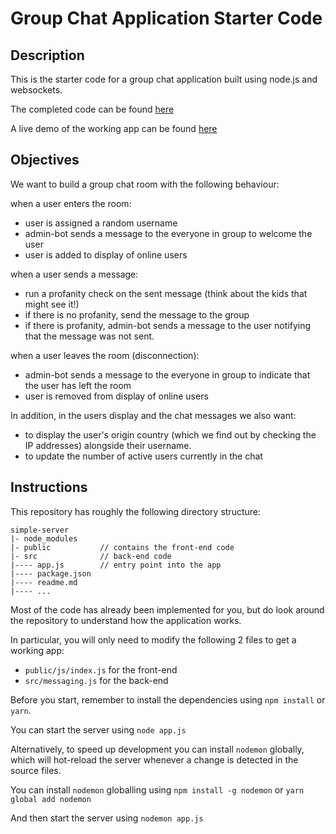 # Group Chat Application Starter Code

## Description
This is the starter code for a group chat application built using node.js and websockets.

The completed code can be found [here](https://github.com/realtime-apps-iap/chat-app)

A live demo of the working app can be found [here](https://rtwa-iap-chat-app.herokuapp.com/)

## Objectives
We want to build a group chat room with the following behaviour:

when a user enters the room:

- user is assigned a random username
- admin-bot sends a message to the everyone in group to welcome the user
- user is added to display of online users

when a user sends a message:

- run a profanity check on the sent message (think about the kids that might see it!)
- if there is no profanity, send the message to the group
- if there is profanity, admin-bot sends a message to the user notifying that the message was not sent.

when a user leaves the room (disconnection):

- admin-bot sends a message to the everyone in group to indicate that the user has left the room
- user is removed from display of online users

In addition, in the users display and the chat messages we also want:

- to display the user's origin country (which we find out by checking the IP addresses) alongside their username.
- to update the number of active users currently in the chat

## Instructions

This repository has roughly the following directory structure:

```
simple-server
|- node_modules
|- public           // contains the front-end code
|- src              // back-end code
|---- app.js        // entry point into the app
|---- package.json
|---- readme.md
|---- ...
```

Most of the code has already been implemented for you, but do look around the repository to understand how the application works.

In particular, you will only need to modify the following 2 files to get a working app:
-   `public/js/index.js` for the front-end
-   `src/messaging.js` for the back-end

Before you start, remember to install the dependencies using `npm install` or `yarn`.

You can start the server using `node app.js`

Alternatively, to speed up development you can install `nodemon` globally, which will hot-reload the server whenever a change is detected in the source files.

You can install `nodemon` globalling using `npm install -g nodemon` or `yarn global add nodemon`

And then start the server using `nodemon app.js`


